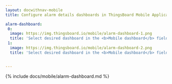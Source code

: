 ```yaml
---
layout: docwithnav-mobile
title: Configure alarm details dashboards in ThingsBoard Mobile Application

alarm-dashboard:
 0:
  image: https://img.thingsboard.io/mobile/alarm-dashboard-1.png
  title: 'Select desired dashboard in the <b>Mobile dashboard</b> field'
 1:
  image: https://img.thingsboard.io/mobile/alarm-dashboard-2.png
  title: 'Select desired dashboard in the <b>Mobile dashboard</b> field'


---
```


{% include docs/mobile/alarm-dashboard.md %}
